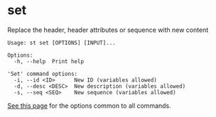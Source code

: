 # set
Replace the header, header attributes or sequence with new content

```
Usage: st set [OPTIONS] [INPUT]...

Options:
  -h, --help  Print help

'Set' command options:
  -i, --id <ID>      New ID (variables allowed)
  -d, --desc <DESC>  New description (variables allowed)
  -s, --seq <SEQ>    New sequence (variables allowed)
```
[See this page](opts.md) for the options common to all commands.

